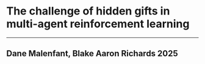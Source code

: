 # The challenge of hidden gifts in multi-agent reinforcement learning
------
## Dane Malenfant, Blake Aaron Richards 2025
